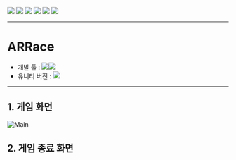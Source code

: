 <a href="https://www.microsoft.com/ko-kr/"><img src="https://img.shields.io/badge/Windows-0078D6?style=flat-square&logo=Windows&logoColor=#FFFFFF"/></a>
<a href="https://www.apple.com/kr/macos/ventura/"><img src="https://img.shields.io/badge/macOS-000000?style=flat-square&logo=macOS&logoColor=FFFFFF"/></a>
<a href="https://learn.microsoft.com/ko-kr/dotnet/csharp/"><img src="https://img.shields.io/badge/C Sharp-239120?style=flat-square&logo=C Sharp&logoColor=FFFFFF"/></a>
<a href="https://unity.com/kr"><img src="https://img.shields.io/badge/Unity-000000?style=flat-square&logo=Unity&logoColor=#FFFFFF"/></a>
<a href="https://www.jetbrains.com/rider/"><img src="https://img.shields.io/badge/Rider-000000?style=flat-square&logo=Rider&logoColor=#FFFFFF"/></a>
<a href="https://github.com/"><img src="https://img.shields.io/badge/GitHub-000000?style=flat-square&logo=GitHub&logoColor=#FFFFFF"/></a>

---

# ARRace</br>
- 개발 툴 : <img src="https://img.shields.io/badge/Unity-000000?style=flat-square&logo=Unity&logoColor=#FFFFFF"/></a><img src="https://img.shields.io/badge/C Sharp-239120?style=flat-square&logo=C Sharp&logoColor=#FFFFFF"/></a></a></br>
- 유니티 버전 : <img src="https://img.shields.io/badge/2022.3.8f1-000000?style=flat-square&logo=Unity&logoColor=#FFFFFF"/></br>

---

## 1. 게임 화면
![Main](https://github.com/zjxps2007/ARRace/assets/52689857/fa529ec8-6f3b-4548-9d94-271dd5b6033d)

## 2. 게임 종료 화면

